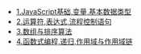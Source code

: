 - [1.JavaScript基础,变量,基本数据类型](otherDocuments/JavaScript-StudyDocument/1.JavaScript基础.md)
- [2.运算符,表达式,流程控制语句](otherDocuments/JavaScript-StudyDocument/2.运算符,表达式,流程控制语句.md)
- [3.数组与排序算法](otherDocuments/JavaScript-StudyDocument/3.数组与排序算法.md)
- [4.函数式编程,递归,作用域与作用域链](otherDocuments/JavaScript-StudyDocument/4.函数式编程,递归,作用域与作用域链.md)